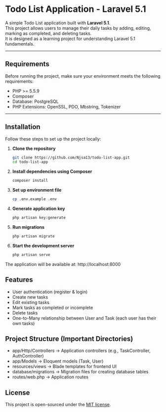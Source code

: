 # Todo List Application - Laravel 5.1

A simple Todo List application built with **Laravel 5.1**.  
This project allows users to manage their daily tasks by adding, editing, marking as completed, and deleting tasks.  
It is designed as a learning project for understanding Laravel 5.1 fundamentals.

---

## Requirements

Before running the project, make sure your environment meets the following requirements:

- PHP >= 5.5.9
- Composer
- Database: PostgreSQL
- PHP Extensions: OpenSSL, PDO, Mbstring, Tokenizer

---

## Installation

Follow these steps to set up the project locally:

1. **Clone the repository**
   ```bash
   git clone https://github.com/Njsa13/todo-list-app.git
   cd todo-list-app
   ```
2. **Install dependencies using Composer**
   ```bash
   composer install
   ```
3. **Set up environment file**
   ```bash
   cp .env.example .env
   ```
4. **Generate application key**
   ```bash
   php artisan key:generate
   ```
5. **Run migrations**
   ```bash
   php artisan migrate
   ```
6. **Start the development server**
   ```bash
   php artisan serve
   ```

The application will be available at:
http://localhost:8000

## Features

- User authentication (register & login)
- Create new tasks
- Edit existing tasks
- Mark tasks as completed or incomplete
- Delete tasks
- One-to-Many relationship between User and Task (each user has their own tasks)

## Project Structure (Important Directories)

- app/Http/Controllers → Application controllers (e.g., TaskController, AuthController)
- app/Models → Eloquent models (Task, User)
- resources/views → Blade templates for frontend UI
- database/migrations → Migration files for creating database tables
- routes/web.php → Application routes

## License

This project is open-sourced under the [MIT license](LICENSE).

